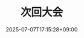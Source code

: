 ---
date: '2025-07-07T17:15:28+09:00'
draft: false
title: '次回大会'
divContent: true
addSeparator: true
hideMeta: true
---